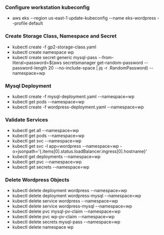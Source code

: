 ### Configure workstation kubeconfig

- aws eks --region us-east-1 update-kubeconfig --name eks-wordpress --profile default

### Create Storage Class, Namespace and Secret

- kubectl create -f gp2-storage-class.yaml
- kubectl create namespace wp
- kubectl create secret generic mysql-pass --from-literal=password=$(aws secretsmanager get-random-password --password-length 20 --no-include-space | jq -r .RandomPassword) --namespace=wp

### Mysql Deployment

- kubectl create -f mysql-deployment.yaml --namespace=wp
- kubectl get pods --namespace=wp
- kubectl create -f wordpress-deployment.yaml --namespace=wp

### Validate Services

- kubectl get all --namespace=wp
- kubectl get pods --namespace=wp
- kubectl get svc --namespace=wp
- kubectl get svc -l app=wordpress --namespace=wp -o=jsonpath='{.items[0].status.loadBalancer.ingress[0].hostname}'
- kubectl get deployments --namespace=wp
- kubectl get pvc --namespace=wp
- kubectl get secrets --namespace=wp

### Delete Wordpress Objects

- kubectl delete deployment wordpress --namespace=wp
- kubectl delete deployment wordpress-mysql --namespace=wp
- kubectl delete service wordpress --namespace=wp
- kubectl delete service wordpress-mysql --namespace=wp
- kubectl delete pvc mysql-pv-claim --namespace=wp
- kubectl delete pvc wp-pv-claim --namespace=wp
- kubectl delete secrets mysql-pass --namespace=wp
- kubectl delete namespace wp